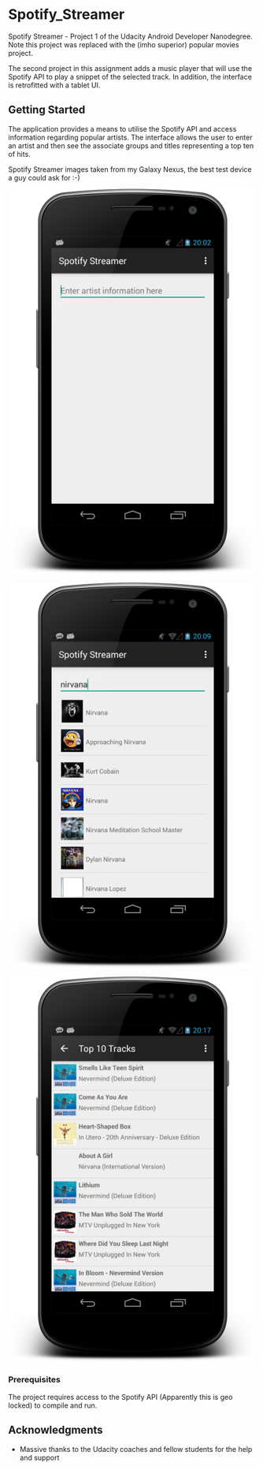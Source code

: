 # Spotify_Streamer

Spotify Streamer - Project 1 of the Udacity Android Developer Nanodegree. Note this project was replaced with the (imho superior) popular movies project.

The second project in this assignment adds a music player that will use the Spotify API to play a snippet of the selected track. In addition, the interface is retrofitted with a tablet UI. 

## Getting Started

The application provides a means to utilise the Spotify API and access information regarding popular artists. The interface allows the user to enter an artist and then see the associate groups and titles representing a top ten of hits.


Spotify Streamer images taken from my Galaxy Nexus, the best test device a guy could ask for :-)


![Spotify Streamer artist](images/nexus_galaxy_screenshot_med.png?raw=true "Project 1")


![Spotify Streamer search](images/nexus_galaxy_screenshot2_med.png?raw=true "Project 1")


![Spotify Streamer top ten](images/nexus_galaxy_screenshot3_med.png?raw=true "Project 1")


### Prerequisites

The project requires access to the Spotify API (Apparently this is geo locked) to compile and run.


## Acknowledgments

* Massive thanks to the Udacity coaches and fellow students for the help and support
